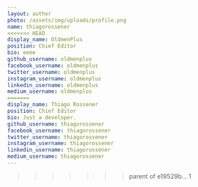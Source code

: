 ```yaml
---
layout: author
photo: /assets/img/uploads/profile.png
name: thiagorossener
<<<<<<< HEAD
display_name: OldmenPlus
position: Chief Editor
bio: eeee
github_username: oldmenplus
facebook_username: oldmenplus
twitter_username: oldmenplus
instagram_username: oldmenplus
linkedin_username: oldmenplus
medium_username: oldmenplus
=======
display_name: Thiago Rossener
position: Chief Editor
bio: Just a developer.
github_username: thiagorossener
facebook_username: thiagorossener
twitter_username: thiagorossener
instagram_username: thiagorossener
linkedin_username: thiagorossener
medium_username: thiagorossener
---
```

>>>>>>> parent of e19529b... 1

